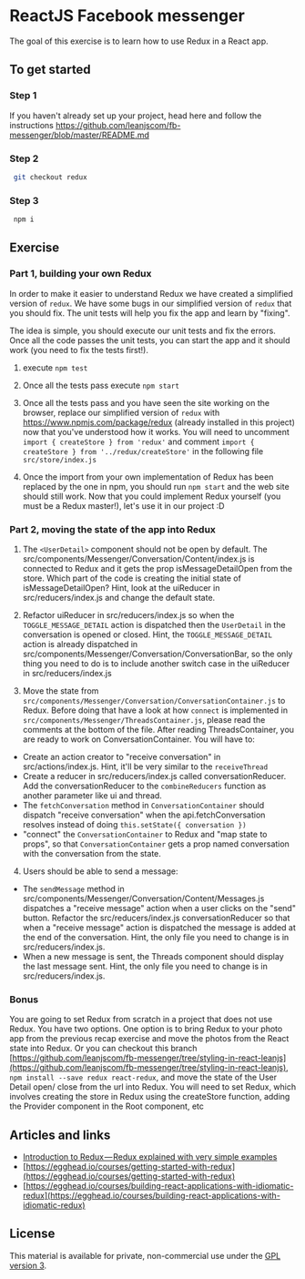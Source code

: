 # ReactJS Facebook messenger

The goal of this exercise is to learn how to use Redux in a React app.

## To get started

### Step 1

If you haven't already set up your project, head here and follow the instructions https://github.com/leanjscom/fb-messenger/blob/master/README.md


### Step 2
```sh
 git checkout redux
 ```
 
### Step 3
```sh
 npm i
 ```
 
## Exercise

### Part 1, building your own Redux

In order to make it easier to understand Redux we have created a simplified version of `redux`. We have some bugs in our simplified version of `redux` that you should fix. The unit tests will help you fix the app and learn by "fixing".

The idea is simple, you should execute our unit tests and fix the errors. Once all the code passes the unit tests, you can start the app and it should work (you need to fix the tests first!).

1. execute `npm test`

2. Once all the tests pass execute `npm start`

3. Once all the tests pass and you have seen the site working on the browser, replace our simplified version of `redux` with https://www.npmjs.com/package/redux (already installed in this project) now that you've understood how it works. You will need to uncomment `import { createStore } from 'redux'` and comment `import { createStore } from '../redux/createStore'` in the following file `src/store/index.js`

4. Once the import from your own implementation of Redux has been replaced by the one in npm, you should run `npm start` and the web site should still work. Now that you could implement Redux yourself (you must be a Redux master!), let's use it in our project :D

### Part 2, moving the state of the app into Redux


1. The ```<UserDetail>``` component should not be open by default. The src/components/Messenger/Conversation/Content/index.js is connected to Redux and it gets the prop isMessageDetailOpen from the store. Which part of the code is creating the initial state of isMessageDetailOpen? Hint, look at the uiReducer in src/reducers/index.js and change the default state.

2. Refactor uiReducer in src/reducers/index.js so when the ```TOGGLE_MESSAGE_DETAIL``` action is dispatched then the ```UserDetail``` in the conversation is opened or closed. Hint, the ```TOGGLE_MESSAGE_DETAIL``` action is already dispatched in src/components/Messenger/Conversation/ConversationBar, so the only thing you need to do is to include another switch case in the uiReducer in  src/reducers/index.js  

3. Move the state from ```src/components/Messenger/Conversation/ConversationContainer.js``` to Redux. Before doing that have a look at how `connect` is implemented in ```src/components/Messenger/ThreadsContainer.js```, please read the comments at the bottom of the file. After reading ThreadsContainer, you are ready to work on ConversationContainer. You will have to:
  - Create an action creator to "receive conversation" in src/actions/index.js. Hint, it'll be very similar to the ```receiveThread```
  - Create a reducer in src/reducers/index.js called conversationReducer. Add the conversationReducer to the ```combineReducers``` function as another parameter like ui and thread.
  - The ```fetchConversation``` method in ```ConversationContainer``` should dispatch "receive conversation" when the api.fetchConversation resolves instead of doing ```this.setState({ conversation })```
  - "connect" the ```ConversationContainer``` to Redux and "map state to props", so that ```ConversationContainer``` gets a prop named conversation with the conversation from the state.

4. Users should be able to send a message:
  - The ```sendMessage``` method in src/components/Messenger/Conversation/Content/Messages.js dispatches a "receive message" action when a user clicks on the "send" button. Refactor the src/reducers/index.js conversationReducer so that when a "receive message" action is dispatched the message is added at the end of the conversation. Hint, the only file you need to change is in src/reducers/index.js.
  - When a new message is sent, the Threads component should display the last message sent. Hint, the only file you need to change is in src/reducers/index.js.

### Bonus

You are going to set Redux from scratch in a project that does not use Redux. You have two options. One option is to bring Redux to your photo app from the previous recap exercise and move the photos from the React state into Redux. Or you can checkout this branch [https://github.com/leanjscom/fb-messenger/tree/styling-in-react-leanjs](https://github.com/leanjscom/fb-messenger/tree/styling-in-react-leanjs), ```npm install --save redux react-redux```, and move the state of the User Detail open/ close from the url into Redux. You will need to set Redux, which involves creating the store in Redux using the createStore function, adding the Provider component in the Root component, etc

## Articles and links

- [Introduction to Redux — Redux explained with very simple examples](https://medium.com/leanjs/introduction-to-redux-redux-explained-with-very-simple-examples-b39d7967ceb8)
- [https://egghead.io/courses/getting-started-with-redux](https://egghead.io/courses/getting-started-with-redux)
- [https://egghead.io/courses/building-react-applications-with-idiomatic-redux](https://egghead.io/courses/building-react-applications-with-idiomatic-redux)

## License

This material is available for private, non-commercial use under the [GPL version 3](http://www.gnu.org/licenses/gpl-3.0-standalone.html).
